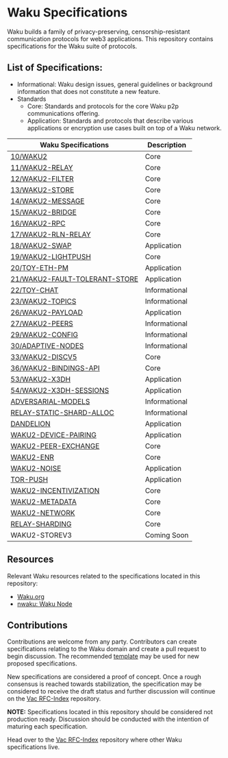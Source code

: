 # Waku Specifications

Waku builds a family of privacy-preserving, censorship-resistant communication protocols for web3 applications.
This repository contains specifications for the Waku suite of protocols.

## List of Specifications:
- Informational: Waku design issues, general guidelines or background information that does not constitute a new feature.
- Standards
  - Core: Standards and protocols for the core Waku p2p communications offering.
  - Application: Standards and protocols that describe various applications or encryption use cases built on top of a Waku network.

| Waku Specifications | Description |
| ---- | -------------- |
|[10/WAKU2](https://github.com/vacp2p/rfc-index/blob/main/waku/standards/core/10/waku2.md)| Core |
|[11/WAKU2-RELAY](https://github.com/vacp2p/rfc-index/blob/main/waku/standards/core/11/relay.md)| Core |
|[12/WAKU2-FILTER](https://github.com/vacp2p/rfc-index/blob/main/waku/standards/core/12/filter.md)| Core|
|[13/WAKU2-STORE](https://github.com/vacp2p/rfc-index/blob/main/waku/standards/core/13/store.md)| Core |
|[14/WAKU2-MESSAGE](https://github.com/vacp2p/rfc-index/blob/main/waku/standards/core/14/message.md)| Core |
|[15/WAKU2-BRIDGE](https://github.com/vacp2p/rfc-index/blob/main/waku/standards/core/15/bridge.md)| Core |
|[16/WAKU2-RPC](https://github.com/vacp2p/rfc-index/blob/main/waku/standards/core/16/rpc.md)| Core |
|[17/WAKU2-RLN-RELAY](https://github.com/vacp2p/rfc-index/blob/main/waku/standards/core/17/rln-relay.md)| Core |
|[18/WAKU2-SWAP](https://github.com/vacp2p/rfc-index/blob/main/waku/standards/application/18/swap.md)| Application |
|[19/WAKU2-LIGHTPUSH](https://github.com/vacp2p/rfc-index/blob/main/waku/standards/core/19/lightpush.md)| Core |
|[20/TOY-ETH-PM](https://github.com/vacp2p/rfc-index/blob/main/waku/standards/application/20/toy-eth-pm.md)| Application |
|[21/WAKU2-FAULT-TOLERANT-STORE](https://github.com/vacp2p/rfc-index/blob/main/waku/standards/application/21/fault-tolerant-store.md)| Application |
|[22/TOY-CHAT](https://github.com/vacp2p/rfc-index/blob/main/waku/informational/22/toy-chat.md)| Informational |
|[23/WAKU2-TOPICS](https://github.com/vacp2p/rfc-index/blob/main/waku/informational/23/topics.md)| Informational |
|[26/WAKU2-PAYLOAD](https://github.com/vacp2p/rfc-index/blob/main/waku/standards/application/26/payload.md)| Application |
|[27/WAKU2-PEERS](https://github.com/vacp2p/rfc-index/blob/main/waku/informational/27/peers.md)| Informational |
|[29/WAKU2-CONFIG](https://github.com/vacp2p/rfc-index/blob/main/waku/informational/29/config.md)| Informational |
|[30/ADAPTIVE-NODES](https://github.com/vacp2p/rfc-index/blob/main/waku/informational/30/adaptive-nodes.md)| Informational |
|[33/WAKU2-DISCV5](https://github.com/vacp2p/rfc-index/blob/main/waku/standards/core/33/discv5.md)| Core |
|[36/WAKU2-BINDINGS-API](https://github.com/vacp2p/rfc-index/blob/main/waku/standards/core/36/bindings-api.md)| Core |
|[53/WAKU2-X3DH](https://github.com/vacp2p/rfc-index/blob/main/waku/standards/application/53/x3dh.md)| Application |
|[54/WAKU2-X3DH-SESSIONS](https://github.com/vacp2p/rfc-index/blob/main/waku/standards/application/54/x3dh-sessions.md)| Application |
|[ADVERSARIAL-MODELS](informational/adversarial-models.md)| Informational |
|[RELAY-STATIC-SHARD-ALLOC](informational/relay-static-shard-alloc.md)| Informational |
|[DANDELION](standards/application/dandelion.md)| Application |
|[WAKU2-DEVICE-PAIRING](standards/application/device-pairing.md)| Application |
|[WAKU2-PEER-EXCHANGE](standards/core/peer-exchange.md)| Core |
|[WAKU2-ENR](standards/core/enr.md)| Core |
|[WAKU2-NOISE](standards/application/noise.md)| Application |
|[TOR-PUSH](standards/application/tor-push.md)| Application |
|[WAKU2-INCENTIVIZATION](standards/core/incentivization.md)| Core |
|[WAKU2-METADATA](standards/core/metadata.md)| Core |
|[WAKU2-NETWORK](standards/core/network.md)| Core |
|[RELAY-SHARDING](standards/core/relay-sharding.md)| Core |
| WAKU2-STOREV3 | Coming Soon |



## Resources
Relevant Waku resources related to the specifications located in this repository:
- [Waku.org](https://waku.org/)
- [nwaku: Waku Node](https://github.com/waku-org/nwaku)

## Contributions 

Contributions are welcome from any party. 
Contributors can create specifications relating to the Waku domain and
create a pull request to begin discussion.
The recommended [template](./template.md) may be used for new proposed specifications.

New specifications are considered a proof of concept.
Once a rough consensus is reached towards stabilization, 
the specification may be considered to receive the draft status and 
further discussion will continue on the [Vac RFC-Index](https://github.com/vacp2p/rfc-index) repository.

**NOTE:** Specifications located in this repository should be considered not production ready.
Discussion should be conducted with the intention of maturing each specification.

Head over to the [Vac RFC-Index](https://github.com/vacp2p/rfc-index) repository where other Waku specifications live.
